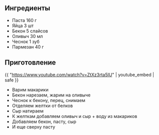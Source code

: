 ## Ингредиенты

- Паста 160 г
- Яйца 3 шт
- Бекон 5 слайсов
- Оливыч 30 мл
- Чеснок 1 зуб
- Пармезан 40 г

## Приготовление

{{ "https://www.youtube.com/watch?v=ZtXz3rta5IU" | youtube_embed | safe }}

- Варим макарики
- Бекон нарезаем, жарим на оливыче
- Чеснок к бекону, перец, снимаем
- Отделяем желтки от белков
- Сыр натираем
- К желткам добавляем оливыч и сыр + воду из макариков
- Добавляем бекон, пасту, сыр
- И еще сверху пасту